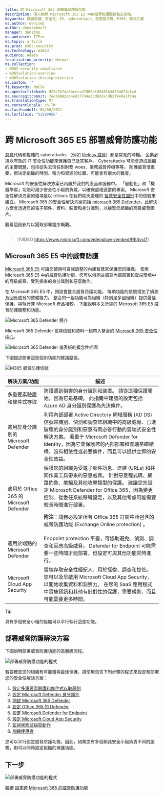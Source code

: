 ```yaml
---
title: 跨 Microsoft 365 部署威脅防護功能
description: 深入瞭解 Microsoft 365 E5 中的威脅防護服務和安全性。
keywords: 威脅防護、安全性、E5、cyberattack、惡意程式碼、M365、解決方案
ms.author: deniseb
author: denisebmsft
manager: dansimp
ms.audience: ITPro
ms.topic: article
ms.prod: m365-security
ms.technology: m365d
audience: Admin
localization_priority: Normal
ms.collection:
- M365-security-compliance
- m365solution-overview
- m365solution-threatprotection
ms.custom: ''
f1.keywords: NOCSH
ms.openlocfilehash: 922e7b7ea8bceced7085af49485b3479a671d5cd
ms.sourcegitcommit: 7ee50882cb4ed37794a3cd82dac9b2f9e0a1f14a
ms.translationtype: MT
ms.contentlocale: zh-TW
ms.lasthandoff: 04/06/2021
ms.locfileid: "51599956"
---
```

# <a name="deploy-threat-protection-capabilities-across-microsoft-365-e5"></a>跨 Microsoft 365 E5 部署威脅防護功能

[惡意](/windows/security/threat-protection/intelligence/understanding-malware)代碼和複雜的 cyberattacks （例如 [fileless 威脅](/windows/security/threat-protection/intelligence/fileless-threats)）都是常見的時機。 企業必須以有效的 IT 安全性功能來保護自己及其客戶。 Cyberattacks 可能會造成組織的主要問題，包括從失去信任到財務 woes、業務威脅停機等等。 防護威脅很重要，但決定組織的時間、精力和資源的位置，可能會有很大的難度。 

Microsoft 的安全性解決方案已內置於我們的產品和服務中。 「自動化」和「機器學習」功能可減少安全性小組的負載，以確保處理適當的專案。 Microsoft 安全性解決方案的強項是以 trillions 在我們每天處理的 [智慧安全性圖形](/graph/security-concept-overview)中的信號來建立。 Microsoft 365 的安全性解決方案包括 [microsoft 365 Defender](../security/defender/microsoft-365-defender.md)，此解決方案會透過您的電子郵件、資料、裝置和身分識別，以繪製您組織的高級威脅圖片。

觀看這段影片以獲取部署程序概觀。
<br><br>
> [!VIDEO https://www.microsoft.com/videoplayer/embed/RE4vsI7]


## <a name="threat-protection-in-microsoft-365-e5"></a>Microsoft 365 E5 中的威脅防護

[Microsoft 365 E5](https://www.microsoft.com/microsoft-365/enterprise-e5-business-software?activetab=pivot%3aoverviewtab) 可讓您使用可自我調整的內建智慧來保護您的組織。 使用 Microsoft 365 E5 中的威脅防護功能，您可以偵測並調查內部部署和雲端環境中的高級威脅、受到損害的身分識別和惡意動作。

在 Microsoft 365 E5 中，預設會整合威脅防護功能。 每項功能的信號增加了偵測及回應威脅的整體能力。 整合的一組功能可為組織（特別是多國組織）提供最佳保護，與執行非 Microsoft 產品相較。 下圖說明本文所述的 Microsoft 365 E5 威脅防護服務和功能。

![Microsoft 365 Defender 簡介](../media/deploy-threat-protection/deploy-threat-protection-across-m365-overview.png)

Microsoft 365 Defender 會將信號和資料一起帶入整合的 [Microsoft 365 安全性中心](/microsoft-365/security/defender/overview-security-center)。 

![Microsoft 365 Defender 儀表板的概念性插圖](../media/deploy-threat-protection/deploy-threat-protection-across-m365-mtp.png)

下圖描述部署這些個別功能的建議路徑。 

![M365 威脅防護信號](../media/deploy-threat-protection/deploy-threat-protection-across-m365.png)

|解決方案/功能  |描述  |
|---------|---------|
|多重要素驗證和條件式存取     |防護遭到損害的身分識別和裝置。 請從這種保護開始，因為它是基礎。 此指南中建議的設定包括 Azure AD 身分識別保護為先決條件。     |
|適用於身分識別的 Microsoft Defender     |  利用內部部署 Active Directory 網域服務 (AD DS) 信號來識別、偵測和調查您組織中的高級威脅、已遭破壞的身分識別和惡意有問必答行動的雲端式安全性解決方案。 著重于 Microsoft Defender for Identity，因為它會保護您的內部部署和雲端基礎結構、沒有相依性或必要條件，而且可以提供立即的安全性效益。 | 
|適用於 Office 365 的 Microsoft Defender     | 保護您的組織免受電子郵件訊息、連結 (URLs) 和共同作業工具帶來的惡意威脅。 針對惡意程式碼、網路釣魚、欺騙及其他攻擊類型的保護。 建議您先設定 Microsoft Defender for Office 365，因為變更控制、從委任系統移轉設定，以及其他考慮可能需要較長時間進行部署。 <p>**附注**：請務必設定所有 Office 365 訂閱中所包含的威脅防護功能 (Exchange Online protection) 。       |
|適用於端點的 Microsoft Defender    | Endpoint protection 平臺，可協助避免、偵測、調查和回應高級威脅。  Defender for Endpoint 可能需要一些時間才能部署，但設定可與其他功能同時進行。   |
|Microsoft Cloud App Security     |   雲端存取安全性經紀人，用於探索、調查和控管。 您可以及早啟用 Microsoft Cloud App Security，以開始收集資料和洞察力。 在您的 SaaS 應用程式中實施資訊和其他有針對性的保護，需要規劃，而且可能需要更多時間。       | 

> [!TIP]
> 具有多個安全小組的組織可以平行執行這些功能。 

## <a name="deploy-your-threat-protection-solution"></a>部署威脅防護解決方案

 下圖說明部署威脅防護功能的高層級流程。 

![部署威脅防護功能的程式](../media/deploy-threat-protection/deploy-threat-protection-across-m365-grid.png)

若要確定您的組織有可能獲得最佳保護，請使用包含下列步驟的程式來設定和部署您的安全性解決方案：

1. [設定多重要素驗證和條件式存取原則](deploy-threat-protection-configure.md#step-1-set-up-multi-factor-authentication-and-conditional-access-policies)
2. [設定 Microsoft Defender 身分識別](deploy-threat-protection-configure.md#step-2-configure-microsoft-defender-for-identity)
3. [開啟 Microsoft 365 Defender](deploy-threat-protection-configure.md#step-3-turn-on-microsoft-365-defender)
4. [設定 Office 365 的 Defender](deploy-threat-protection-configure.md#step-4-configure-microsoft-defender-for-office-365)
5. [設定 Microsoft Defender for Endpoint](deploy-threat-protection-configure.md#step-5-configure-microsoft-defender-for-endpoint)
6. [設定 Microsoft Cloud App Security](deploy-threat-protection-configure.md#step-6-configure-microsoft-cloud-app-security)
7. [監視狀態並採取動作](deploy-threat-protection-configure.md#step-7-monitor-status-and-take-actions)
8. [訓練使用者](deploy-threat-protection-configure.md#step-8-train-users)

您可以平行設定威脅防護功能，因此，如果您有多個網路安全小組負責不同的服務，則可以同時設定組織的保護功能。

## <a name="next-step"></a>下一步


![部署威脅防護功能的程式](../media/deploy-threat-protection/deploy-threat-protection-across-m365-grid.png)

繼續 [設定跨 Microsoft 365 的威脅防護功能](deploy-threat-protection-configure.md)

